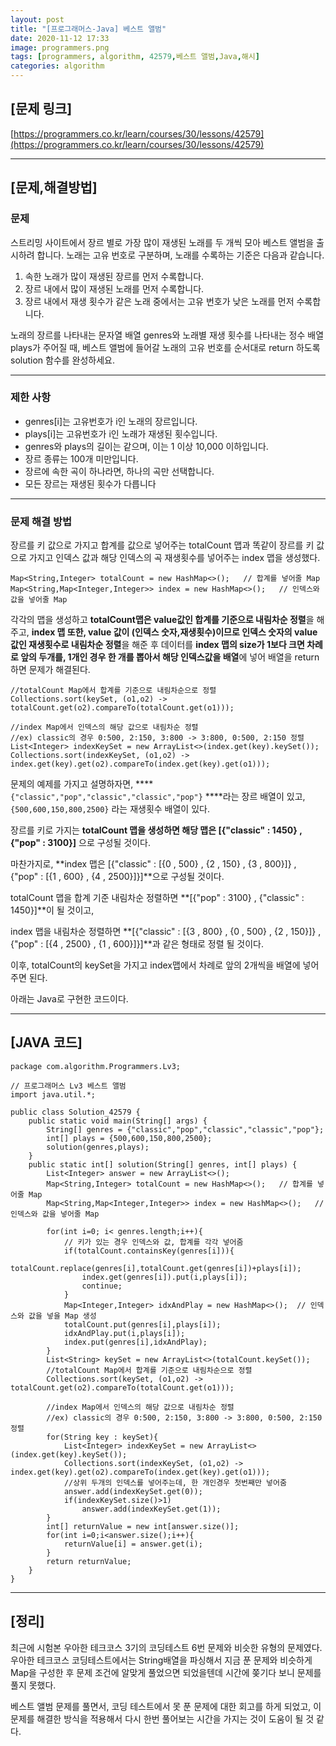 ```yaml
---
layout: post
title: "[프로그래머스-Java] 베스트 앨범"
date: 2020-11-12 17:33
image: programmers.png
tags: [programmers, algorithm, 42579,베스트 앨범,Java,해시]
categories: algorithm
---
```


## [문제 링크]

[https://programmers.co.kr/learn/courses/30/lessons/42579](https://programmers.co.kr/learn/courses/30/lessons/42579)

---

## [문제,해결방법]

### 문제

스트리밍 사이트에서 장르 별로 가장 많이 재생된 노래를 두 개씩 모아 베스트 앨범을 출시하려 합니다. 노래는 고유 번호로 구분하며, 노래를 수록하는 기준은 다음과 같습니다.

1. 속한 노래가 많이 재생된 장르를 먼저 수록합니다.
2. 장르 내에서 많이 재생된 노래를 먼저 수록합니다.
3. 장르 내에서 재생 횟수가 같은 노래 중에서는 고유 번호가 낮은 노래를 먼저 수록합니다.

노래의 장르를 나타내는 문자열 배열 genres와 노래별 재생 횟수를 나타내는 정수 배열 plays가 주어질 때, 베스트 앨범에 들어갈 노래의 고유 번호를 순서대로 return 하도록 solution 함수를 완성하세요.

---

### 제한 사항

- genres[i]는 고유번호가 i인 노래의 장르입니다.
- plays[i]는 고유번호가 i인 노래가 재생된 횟수입니다.
- genres와 plays의 길이는 같으며, 이는 1 이상 10,000 이하입니다.
- 장르 종류는 100개 미만입니다.
- 장르에 속한 곡이 하나라면, 하나의 곡만 선택합니다.
- 모든 장르는 재생된 횟수가 다릅니다

---

### 문제 해결 방법

장르를 키 값으로 가지고 합계를 값으로 넣어주는 totalCount 맵과 똑같이 장르를 키 값으로 가지고 인덱스 값과 해당 인덱스의 곡 재생횟수를 넣어주는 index 맵을 생성했다.

```
Map<String,Integer> totalCount = new HashMap<>();   // 합계를 넣어줄 Map
Map<String,Map<Integer,Integer>> index = new HashMap<>();   // 인덱스와 값을 넣어줄 Map
```

각각의 맵을 생성하고 **totalCount맵은 value값인 합계를 기준으로 내림차순 정렬**을 해주고, **index 맵 또한,  value 값이 (인덱스 숫자,재생횟수)이므로 인덱스 숫자의 value값인 재생횟수로 내림차순 정렬**을 해준 후 데이터를 **index 맵의 size가 1보다 크면 차례로 앞의 두개를, 1개인 경우 한 개를 뽑아서 해당 인덱스값을 배열**에 넣어 배열을 return하면 문제가 해결된다.

```
//totalCount Map에서 합계를 기준으로 내림차순으로 정렬
Collections.sort(keySet, (o1,o2) -> totalCount.get(o2).compareTo(totalCount.get(o1)));

//index Map에서 인덱스의 해당 값으로 내림차순 정렬
//ex) classic의 경우 0:500, 2:150, 3:800 -> 3:800, 0:500, 2:150 정렬
List<Integer> indexKeySet = new ArrayList<>(index.get(key).keySet());
Collections.sort(indexKeySet, (o1,o2) -> index.get(key).get(o2).compareTo(index.get(key).get(o1)));
```

문제의 예제를 가지고 설명하자면,  ****`{"classic","pop","classic","classic","pop"}` ****라는 장르 배열이 있고, `{500,600,150,800,2500}` 라는 재생횟수 배열이 있다.

장르를 키로 가지는 **totalCount 맵을 생성하면 해당 맵은 [{"classic" : 1450} , {"pop" : 3100}]** 으로 구성될 것이다.

마찬가지로, **index 맵은 [{"classic" : [{0 , 500} , {2 , 150} , {3 , 800}]} , {"pop" : [{1 , 600} ,  {4 , 2500}]}]**으로 구성될 것이다. 

totalCount 맵을 합계 기준 내림차순 정렬하면 **[{"pop" : 3100} , {"classic" : 1450}]**이 될 것이고, 

index 맵을 내림차순 정렬하면 **[{"classic" : [{3 , 800} , {0 , 500} , {2 , 150}]} , {"pop" : [{4 , 2500} ,  {1 , 600}]}]**과 같은 형태로 정렬 될 것이다.

이후, totalCount의 keySet을 가지고 index맵에서 차례로 앞의 2개씩을 배열에 넣어주면 된다.

아래는 Java로 구현한 코드이다.

---

## [JAVA 코드]

```
package com.algorithm.Programmers.Lv3;

// 프로그래머스 Lv3 베스트 앨범
import java.util.*;

public class Solution_42579 {
    public static void main(String[] args) {
        String[] genres = {"classic","pop","classic","classic","pop"};
        int[] plays = {500,600,150,800,2500};
        solution(genres,plays);
    }
    public static int[] solution(String[] genres, int[] plays) {
        List<Integer> answer = new ArrayList<>();
        Map<String,Integer> totalCount = new HashMap<>();   // 합계를 넣어줄 Map
        Map<String,Map<Integer,Integer>> index = new HashMap<>();   // 인덱스와 값을 넣어줄 Map

        for(int i=0; i< genres.length;i++){
            // 키가 있는 경우 인덱스와 값, 합계를 각각 넣어줌
            if(totalCount.containsKey(genres[i])){
                totalCount.replace(genres[i],totalCount.get(genres[i])+plays[i]);
                index.get(genres[i]).put(i,plays[i]);
                continue;
            }
            Map<Integer,Integer> idxAndPlay = new HashMap<>();  // 인덱스와 값을 넣을 Map 생성
            totalCount.put(genres[i],plays[i]);
            idxAndPlay.put(i,plays[i]);
            index.put(genres[i],idxAndPlay);
        }
        List<String> keySet = new ArrayList<>(totalCount.keySet());
        //totalCount Map에서 합계를 기준으로 내림차순으로 정렬
        Collections.sort(keySet, (o1,o2) -> totalCount.get(o2).compareTo(totalCount.get(o1)));

        //index Map에서 인덱스의 해당 값으로 내림차순 정렬
        //ex) classic의 경우 0:500, 2:150, 3:800 -> 3:800, 0:500, 2:150 정렬
        for(String key : keySet){
            List<Integer> indexKeySet = new ArrayList<>(index.get(key).keySet());
            Collections.sort(indexKeySet, (o1,o2) -> index.get(key).get(o2).compareTo(index.get(key).get(o1)));
            //상위 두개의 인덱스를 넣어주는데, 한 개인경우 첫번째만 넣어줌
            answer.add(indexKeySet.get(0));
            if(indexKeySet.size()>1)
                answer.add(indexKeySet.get(1));
        }
        int[] returnValue = new int[answer.size()];
        for(int i=0;i<answer.size();i++){
            returnValue[i] = answer.get(i);
        }
        return returnValue;
    }
}
```

---

## [정리]

최근에 시험본 우아한 테크코스 3기의 코딩테스트 6번 문제와 비슷한 유형의 문제였다. 우아한 테크코스 코딩테스트에서는 String배열을 파싱해서 지금 푼 문제와 비슷하게 Map을 구성한 후 문제 조건에 알맞게 풀었으면 되었을텐데 시간에 쫒기다 보니 문제를 풀지 못했다. 

베스트 앨범 문제를 풀면서, 코딩 테스트에서 못 푼 문제에 대한 회고를 하게 되었고, 이 문제를 해결한 방식을 적용해서 다시 한번 풀어보는 시간을 가지는 것이 도움이 될 것 같다.